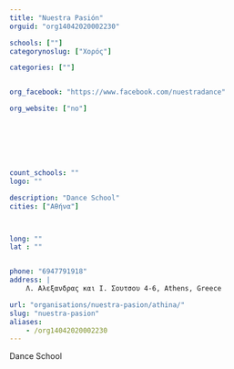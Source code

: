 ```yaml
---
title: "Nuestra Pasión"
orguid: "org14042020002230"

schools: [""]
categorynoslug: ["Χορός"]

categories: [""]


org_facebook: "https://www.facebook.com/nuestradance"

org_website: ["no"]







count_schools: ""
logo: ""

description: "Dance School"
cities: ["Αθήνα"]



long: ""
lat : ""


phone: "6947791918"
address: |
    Λ. Αλεξανδρας και Ι. Σουτσου 4-6, Athens, Greece

url: "organisations/nuestra-pasion/athina/"
slug: "nuestra-pasion"
aliases:
    - /org14042020002230
---
```


Dance School
